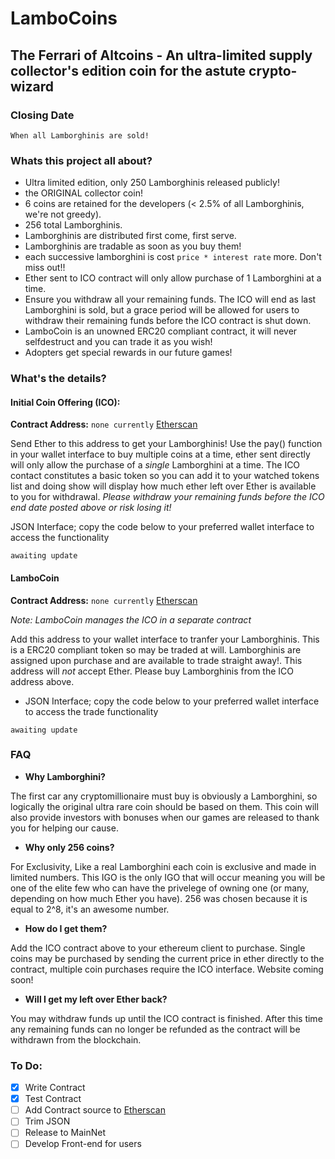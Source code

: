 # LamboCoins
## The Ferrari of Altcoins - An ultra-limited supply collector's edition coin for the astute crypto-wizard

### Closing Date
```
When all Lamborghinis are sold!
```

### Whats this project all about?
- Ultra limited edition, only 250 Lamborghinis released publicly!
- the ORIGINAL collector coin!
- 6 coins are retained for the developers (< 2.5% of all Lamborghinis, we're not greedy).
- 256 total Lamborghinis.
- Lamborghinis are distributed first come, first serve.
- Lamborghinis are tradable as soon as you buy them!
- each successive lamborghini is cost `price * interest rate` more. Don't miss out!!
- Ether sent to ICO contract will only allow purchase of 1 Lamborghini at a time.
- Ensure you withdraw all your remaining funds. The ICO will end as last Lamborghini is sold, but a grace period will be allowed for users to withdraw their remaining funds before the ICO contract is shut down.
- LamboCoin is an unowned ERC20 compliant contract, it will never selfdestruct and you can trade it as you wish!
- Adopters get special rewards in our future games!

### What's the details?
#### Initial Coin Offering (ICO):

  **Contract Address:** `none currently` [Etherscan](https://rinkeby.etherscan.io/address/?)

  Send Ether to this address to get your Lamborghinis! Use the pay() function in your wallet interface to buy multiple coins at a time, ether sent directly will only allow the purchase of a _single_ Lamborghini at a time. The ICO contact constitutes a basic token so you can add it to your watched tokens list and doing show will display how much ether left over Ether is available to you for withdrawal. _Please withdraw your remaining funds before the ICO end date posted above or risk losing it!_
  
  JSON Interface; copy the code below to your preferred wallet interface to access the functionality
  ```
  awaiting update
  ```

#### LamboCoin
  **Contract Address:** `none currently` [Etherscan](https://rinkeby.etherscan.io/address/?) 
  
  _Note: LamboCoin manages the ICO in a separate contract_
  
  Add this address to your wallet interface to tranfer your Lamborghinis. This is a ERC20 compliant token so may be traded at will. Lamborghinis are assigned upon purchase and are available to trade straight away!. This address will _not_ accept Ether. Please buy Lamborghinis from the ICO address above.

  - JSON Interface; copy the code below to your preferred wallet interface to access the trade functionality
  ```
  awaiting update
  ```

### FAQ
- **Why Lamborghini?**

The first car any cryptomillionaire must buy is obviously a Lamborghini, so logically the original ultra rare coin should be based on them. This coin will also provide investors with bonuses when our games are released to thank you for helping our cause.

- **Why only 256 coins?**

For Exclusivity, Like a real Lamborghini each coin is exclusive and made in limited numbers. This IGO is the only IGO that will occur meaning you will be one of the elite few who can have the privelege of owning one (or many, depending on how much Ether you have). 256 was chosen because it is equal to 2^8, it's an awesome number.

- **How do I get them?**

Add the ICO contract above to your ethereum client to purchase. Single coins may be purchased by sending the current price in ether directly to the contract, multiple coin purchases require the ICO interface. Website coming soon!

- **Will I get my left over Ether back?**

You may withdraw funds up until the ICO contract is finished. After this time any remaining funds can no longer be refunded as the contract will be withdrawn from the blockchain.

### To Do:
- [x] Write Contract
- [x] Test Contract
- [ ] Add Contract source to [Etherscan](https://etherscan.io)
- [ ] Trim JSON
- [ ] Release to MainNet
- [ ] Develop Front-end for users
